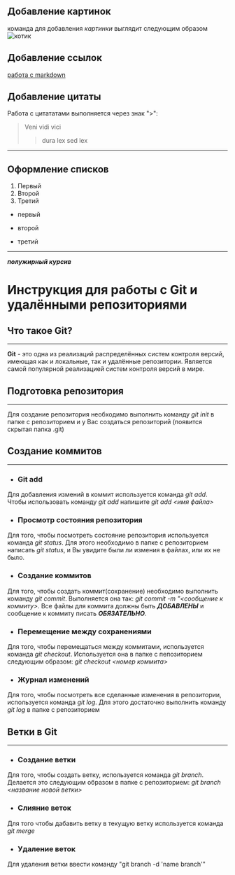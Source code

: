 ## Добавление картинок
команда для добавления *картинки* выглядит следующим образом
![котик](https://mobimg.b-cdn.net/v3/fetch/4d/4d671cfe78cbb63a617875e1f6023157.jpeg)

## Добавление ссылок

[работа с markdown](https://ru.wikipedia.org/wiki/Markdown)

## Добавление цитаты

Работа с цитататами выполняется через знак ">":
>Veni vidi vici
>>dura lex sed lex

---

## Оформление списков

1. Первый
2. Второй
3. Третий

* первый
- второй
+ третий
***
***полужирный курсив***

# Инструкция для работы с Git и удалёнными репозиториями

## Что такое Git?
----

**Git** - это одна из реализаций распределённых систем контроля версий, имеющая как и локальные, так и удалённые репозитории. Является самой популярной реализацией систем контроля версий в мире.

## Подготовка репозитория
---

Для создание репозитория необходимо выполнить команду *git init*  в папке с репозиторием и у Вас создаться репозиторий (появится скрытая папка .git)

## Создание коммитов
----

* ### Git add
Для добавления измений в коммит используется команда *git add*. Чтобы использовать команду *git add* напишите *git add <имя файла>*

* ### Просмотр состояния репозитория
Для того, чтобы посмотреть состояние репозитория используется команда *git status*. Для этого необходимо в папке с репозиторием написать *git status*, и Вы увидите были ли измения в файлах, или их не было.

* ### Создание коммитов
Для того, чтобы создать коммит(сохранение) необходимо выполнить команду *git commit*. Выполняется она так: *git commit -m "<сообщение к коммиту>*. Все файлы для коммита должны быть ***ДОБАВЛЕНЫ*** и сообщение к коммиту писать ***ОБЯЗАТЕЛЬНО***.

* ### Перемещение между сохранениями
Для того, чтобы перемещаться между коммитами, используется команда *git checkout*. Используется она в папке с пепозиторием следующим образом: *git checkout <номер коммита>*

* ### Журнал изменений
Для того, чтобы посмотреть все сделанные изменения в репозитории, используется команда *git log*. Для этого достаточно выполнить команду *git log* в папке с репозиторием

## Ветки в Git
---

* ### Создание ветки

Для того, чтобы создать ветку, используется команда *git branch*. Делается это следующим образом в папке с репозиторием: *git branch <название новой ветки>*

* ### Слияние веток

Для того чтобы дабавить ветку в текущую ветку используется команда *git merge <name branch>*

* ### Удаление веток

Для удаления ветки ввести команду "git branch -d 'name branch'"